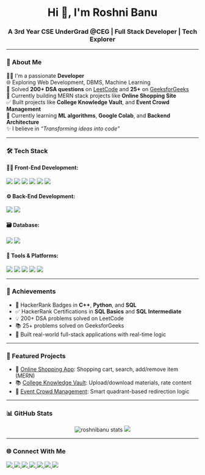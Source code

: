 <h1 align="center">Hi 👋, I'm Roshni Banu</h1>
<h3 align="center">A 3rd Year CSE UnderGrad @CEG | Full Stack Developer | Tech Explorer</h3>

---

### 🚀 About Me

🧑‍💻 I'm a passionate **Developer**  
🌐 Exploring Web Development, DBMS, Machine Learning  
🧠 Solved **200+ DSA questions** on [LeetCode](https://leetcode.com/u/Roshni_Banu/) and **25+** on [GeeksforGeeks](https://www.geeksforgeeks.org/user/riganasbgk/)  
📝 Currently building MERN stack projects like **Online Shopping Site**  
✅ Built projects like **College Knowledge Vault**, and **Event Crowd Management**  
🌱 Currently learning **ML algorithms**, **Google Colab**, and **Backend Architecture**  
✨ I believe in *“Transforming ideas into code”*

---

### 🛠️ Tech Stack

#### 👩‍🎨 Front-End Development:
<img src="https://img.shields.io/badge/HTML5-black?style=for-the-badge&logo=html5&logoColor=white"/>
<img src="https://img.shields.io/badge/CSS3-black?style=for-the-badge&logo=css3&logoColor=white"/>
<img src="https://img.shields.io/badge/JavaScript-black?style=for-the-badge&logo=javascript"/>
<img src="https://img.shields.io/badge/React-black?style=for-the-badge&logo=react"/>
<img src="https://img.shields.io/badge/Angular-black?style=for-the-badge&logo=angular"/>
<img src="https://img.shields.io/badge/Bootstrap-black?style=for-the-badge&logo=bootstrap"/>

#### ⚙️ Back-End Development:
<img src="https://img.shields.io/badge/Node.js-black?style=for-the-badge&logo=node.js"/>
<img src="https://img.shields.io/badge/Express.js-black?style=for-the-badge&logo=express"/>

#### 🗃️ Database:
<img src="https://img.shields.io/badge/MongoDB-black?style=for-the-badge&logo=mongodb"/>
<img src="https://img.shields.io/badge/MySQL-black?style=for-the-badge&logo=mysql"/>

#### 🧰 Tools & Platforms:
<img src="https://img.shields.io/badge/Git-black?style=for-the-badge&logo=git"/>
<img src="https://img.shields.io/badge/GitHub-black?style=for-the-badge&logo=github"/>
<img src="https://img.shields.io/badge/Postman-black?style=for-the-badge&logo=postman"/>
<img src="https://img.shields.io/badge/VS%20Code-black?style=for-the-badge&logo=visual-studio-code"/>
<img src="https://img.shields.io/badge/Google%20Colab-black?style=for-the-badge&logo=googlecolab"/>

---

### 🌟 Achievements

- 🏅 HackerRank Badges in **C++**, **Python**, and **SQL**
- ✅ HackerRank Certifications in **SQL Basics** and **SQL Intermediate**
- 💡 200+ DSA problems solved on LeetCode
- 📚 25+ problems solved on GeeksforGeeks
- 🚀 Built real-world full-stack applications with real-time logic

---

### 📌 Featured Projects

- 🛒 [Online Shopping App](https://github.com/roshnibanu/online-shopping): Shopping cart, search, add/remove item (MERN)
- 📚 [College Knowledge Vault](https://github.com/roshnibanu/knowledge-vault): Upload/download materials, rate content
- 👥 [Event Crowd Management](https://github.com/roshnibanu/crowd-management): Smart quadrant-based redirection logic

---

### 📊 GitHub Stats

<p align="center">
  <img src="https://github-readme-stats.vercel.app/api?username=roshnibanu&show_icons=true&theme=tokyonight" alt="roshnibanu stats"/>
  <img src="https://github-readme-stats.vercel.app/api/top-langs/?username=roshnibanu&layout=compact&theme=tokyonight"/>
</p>

---

### 🌐 Connect With Me

<p align="left">
  <a href="https://linkedin.com/in/roshnibanu" target="_blank">
    <img src="https://img.shields.io/badge/LinkedIn-blue?style=for-the-badge&logo=linkedin"/>
  </a>
  <a href="mailto:rigana0206@gmail.com">
    <img src="https://img.shields.io/badge/Gmail-red?style=for-the-badge&logo=gmail"/>
  </a>
  <a href="https://leetcode.com/u/Roshni_Banu/" target="_blank">
    <img src="https://img.shields.io/badge/LeetCode-yellow?style=for-the-badge&logo=leetcode"/>
  </a>
  <a href="https://www.geeksforgeeks.org/user/riganasbgk/" target="_blank">
    <img src="https://img.shields.io/badge/GeeksforGeeks-darkgreen?style=for-the-badge&logo=geeksforgeeks"/>
  </a>
  <a href="https://www.hackerrank.com/profile/rigana0206" target="_blank">
    <img src="https://img.shields.io/badge/HackerRank-2EC866?style=for-the-badge&logo=hackerrank&logoColor=white"/>
  </a>
  <a href="https://github.com/roshnibanu">
    <img src="https://img.shields.io/badge/GitHub-000?style=for-the-badge&logo=github"/>
  </a>
  <a href="https://roshnibanu.github.io/portfolio">
    <img src="https://img.shields.io/badge/Portfolio-black?style=for-the-badge&logo=githubpages"/>
  </a>
</p>
